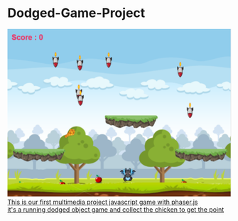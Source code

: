 # Dodged-Game-Project
<a href=""><img src="img/photogame.PNG" width="1000px">
This is our first multimedia project javascript game with phaser.js <br>
it's a running dodged object game and collect the chicken to get the point
